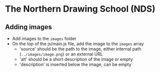 # The Northern Drawing School (NDS)

## Adding images

- Add images to the `images` folder
- On the top of the js/main.js file, add the image to the `images` array
  - 'source' should be the path to the image, either internal path (`../images/image.png`) or an external URL
  - 'alt' should be a short description of the image or empty
  - 'description' is inserted below the image, can be empty
